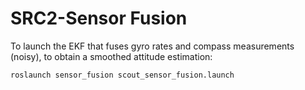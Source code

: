 # SRC2-Sensor Fusion


To launch the EKF that fuses gyro rates and compass measurements (noisy), to obtain a smoothed attitude estimation:
```
roslaunch sensor_fusion scout_sensor_fusion.launch
```
